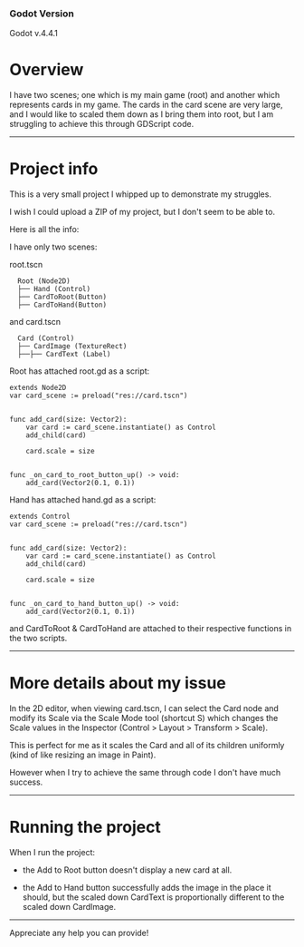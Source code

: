### Godot Version
Godot v.4.4.1

# Overview
I have two scenes; one which is my main game (root) and another which represents cards in my game. The cards in the card scene are very large, and I would like to scaled them down as I bring them into root, but I am struggling to achieve this through GDScript code.

---

# Project info

This is a very small project I whipped up to demonstrate my struggles.

I wish I could upload a ZIP of my project, but I don't seem to be able to.

Here is all the info:

I have only two scenes:

root.tscn
```
  Root (Node2D)
  ├── Hand (Control)
  ├── CardToRoot(Button)
  ├── CardToHand(Button)
```

and card.tscn
```
  Card (Control)
  ├── CardImage (TextureRect)
  ├──├── CardText (Label)
```

Root has attached root.gd as a script:
```
extends Node2D
var card_scene := preload("res://card.tscn")


func add_card(size: Vector2):
	var card := card_scene.instantiate() as Control
	add_child(card)

	card.scale = size


func _on_card_to_root_button_up() -> void:
	add_card(Vector2(0.1, 0.1))

```

Hand has attached hand.gd as a script:
```
extends Control
var card_scene := preload("res://card.tscn")


func add_card(size: Vector2):
	var card := card_scene.instantiate() as Control
	add_child(card)

	card.scale = size


func _on_card_to_hand_button_up() -> void:
	add_card(Vector2(0.1, 0.1))
```

and CardToRoot & CardToHand are attached to their respective functions in the two scripts.

---

# More details about my issue

In the 2D editor, when viewing card.tscn, I can select the Card node and modify its Scale via the Scale Mode tool (shortcut S) which changes the Scale values in the Inspector (Control > Layout > Transform > Scale).

This is perfect for me as it scales the Card and all of its children uniformly (kind of like resizing an image in Paint).

However when I try to achieve the same through code I don't have much success.

---

# Running the project

When I run the project:

* the Add to Root button doesn't display a new card at all.

* the Add to Hand button successfully adds the image in the place it should, but the scaled down CardText is proportionally different to the scaled down CardImage.

---

Appreciate any help you can provide!
